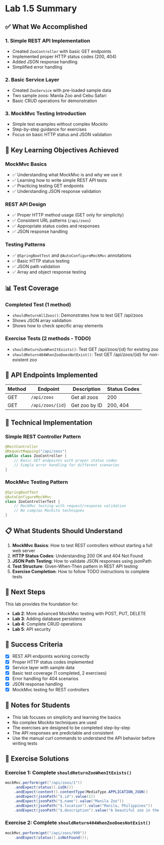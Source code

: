 # Lab 1.5 Summary

## ✅ What We Accomplished

### 1. **Simple REST API Implementation**
- Created `ZooController` with basic GET endpoints
- Implemented proper HTTP status codes (200, 404)
- Added JSON response handling
- Simplified error handling

### 2. **Basic Service Layer**
- Created `ZooService` with pre-loaded sample data
- Two sample zoos: Manila Zoo and Cebu Safari
- Basic CRUD operations for demonstration

### 3. **MockMvc Testing Introduction**
- Simple test examples without complex Mockito
- Step-by-step guidance for exercises
- Focus on basic HTTP status and JSON validation

## 🎯 Key Learning Objectives Achieved

### MockMvc Basics
- ✅ Understanding what MockMvc is and why we use it
- ✅ Learning how to write simple REST API tests
- ✅ Practicing testing GET endpoints
- ✅ Understanding JSON response validation

### REST API Design
- ✅ Proper HTTP method usage (GET only for simplicity)
- ✅ Consistent URL patterns (`/api/zoos`)
- ✅ Appropriate status codes and responses
- ✅ JSON response handling

### Testing Patterns
- ✅ `@SpringBootTest` and `@AutoConfigureMockMvc` annotations
- ✅ Basic HTTP status testing
- ✅ JSON path validation
- ✅ Array and object response testing

## 📊 Test Coverage

### Completed Test (1 method)
- `shouldReturnAllZoos()`: Demonstrates how to test GET /api/zoos
- Shows JSON array validation
- Shows how to check specific array elements

### Exercise Tests (2 methods - TODO)
- `shouldReturnZooWhenItExists()`: Test GET /api/zoos/{id} for existing zoo
- `shouldReturn404WhenZooDoesNotExist()`: Test GET /api/zoos/{id} for non-existent zoo

## 🚀 API Endpoints Implemented

| Method | Endpoint | Description | Status Codes |
|--------|----------|-------------|--------------|
| GET | `/api/zoos` | Get all zoos | 200 |
| GET | `/api/zoos/{id}` | Get zoo by ID | 200, 404 |

## 🔧 Technical Implementation

### Simple REST Controller Pattern
```java
@RestController
@RequestMapping("/api/zoos")
public class ZooController {
    // Basic GET endpoints with proper status codes
    // Simple error handling for different scenarios
}
```

### MockMvc Testing Pattern
```java
@SpringBootTest
@AutoConfigureMockMvc
class ZooControllerTest {
    // MockMvc testing with request/response validation
    // No complex Mockito techniques
}
```

## 📋 What Students Should Understand

1. **MockMvc Basics**: How to test REST controllers without starting a full web server
2. **HTTP Status Codes**: Understanding 200 OK and 404 Not Found
3. **JSON Path Testing**: How to validate JSON responses using jsonPath
4. **Test Structure**: Given-When-Then pattern in REST API testing
5. **Exercise Completion**: How to follow TODO instructions to complete tests

## 🔄 Next Steps
This lab provides the foundation for:
- **Lab 2**: More advanced MockMvc testing with POST, PUT, DELETE
- **Lab 3**: Adding database persistence
- **Lab 4**: Complete CRUD operations
- **Lab 5**: API security

## 🎉 Success Criteria
- [x] REST API endpoints working correctly
- [x] Proper HTTP status codes implemented
- [x] Service layer with sample data
- [x] Basic test coverage (1 completed, 2 exercises)
- [x] Error handling for 404 scenarios
- [x] JSON response handling
- [x] MockMvc testing for REST controllers

## 📝 Notes for Students
- This lab focuses on simplicity and learning the basics
- No complex Mockito techniques are used
- The exercises are designed to be completed step-by-step
- The API responses are predictable and consistent
- Use the manual curl commands to understand the API behavior before writing tests

## 🎯 Exercise Solutions

### Exercise 1: Complete `shouldReturnZooWhenItExists()`
```java
mockMvc.perform(get("/api/zoos/1"))
    .andExpect(status().isOk())
    .andExpect(content().contentType(MediaType.APPLICATION_JSON))
    .andExpect(jsonPath("$.id").value(1))
    .andExpect(jsonPath("$.name").value("Manila Zoo"))
    .andExpect(jsonPath("$.location").value("Manila, Philippines"))
    .andExpect(jsonPath("$.description").value("A beautiful zoo in the heart of Manila"));
```

### Exercise 2: Complete `shouldReturn404WhenZooDoesNotExist()`
```java
mockMvc.perform(get("/api/zoos/999"))
    .andExpect(status().isNotFound());
``` 